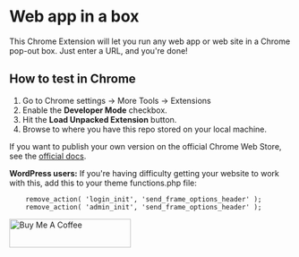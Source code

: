 
# Web app in a box

This Chrome Extension will let you run any web app or web site in a Chrome pop-out box. Just enter a URL, and you're done!

<h2>How to test in Chrome</h2>

1. Go to Chrome settings -> More Tools -> Extensions
2. Enable the <strong>Developer Mode</strong> checkbox.
3. Hit the <strong>Load Unpacked Extension</strong> button.
4. Browse to where you have this repo stored on your local machine.

If you want to publish your own version on the official Chrome Web Store, see the <a href="https://developer.chrome.com/webstore/publish">official docs</a>.

**WordPress users:** If you're having difficulty getting your website to work with this, add this to your theme functions.php file: 

```
    remove_action( 'login_init', 'send_frame_options_header' );
    remove_action( 'admin_init', 'send_frame_options_header' );
```

<a href="https://www.buymeacoffee.com/mikeo" target="_blank"><img src="https://cdn.buymeacoffee.com/buttons/default-orange.png" alt="Buy Me A Coffee" style="height: 51px !important;width: 217px !important;" ></a>
